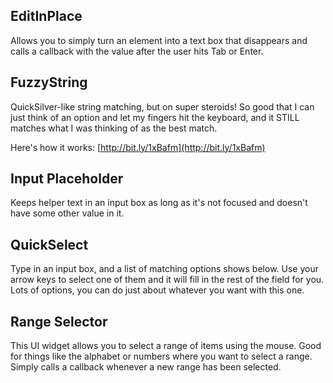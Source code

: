 ## EditInPlace
Allows you to simply turn an element into a text box that disappears and calls a callback with the value after the user hits Tab or Enter.
## FuzzyString
QuickSilver-like string matching, but on super steroids! So good that I can just think of an option and let my fingers hit the keyboard, and it STILL matches what I was thinking of as the best match.

Here's how it works: [http://bit.ly/1xBafm](http://bit.ly/1xBafm)
## Input Placeholder
Keeps helper text in an input box as long as it's not focused and doesn't have some other value in it.
## QuickSelect
Type in an input box, and a list of matching options shows below. Use your arrow keys to select one of them and it will fill in the rest of the field for you. Lots of options, you can do just about whatever you want with this one.
## Range Selector
This UI widget allows you to select a range of items using the mouse. Good for things like the alphabet or numbers where you want to select a range. Simply calls a callback whenever a new range has been selected.
